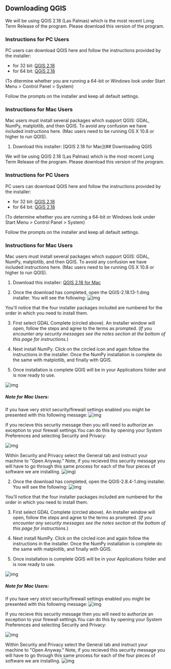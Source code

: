 ## Downloading QGIS

We will be using QGIS 2.18 (Las Palmas) which is the most recent Long Term Release of the program. Please download this version of the program.

### Instructions for PC Users
PC users can download QGIS here and follow the instructions provided by the installer:

* for 32 bit: [QGIS 2.18](http://qgis.org/downloads/QGIS-OSGeo4W-2.18.13-1-Setup-x86.exe)
* for 64 bit: [QGIS 2.18](http://qgis.org/downloads/QGIS-OSGeo4W-2.18.13-1-Setup-x86_64.exe)

(To ditermine whether you are running a 64-bit or Windows look under Start Menu > Control Panel > System)

Follow the prompts on the installer and keep all default settings.

### Instructions for Mac Users
Mac users must install several packages which support QGIS: GDAL, NumPy, matplotlib, and then QGIS. To avoid any confusion we have included instructions here. (Mac users need to be running OS X 10.8 or higher to run QGIS).

1. Download this installer: [QGIS 2.18 for Mac](## Downloading QGIS

We will be using QGIS 2.18 (Las Palmas) which is the most recent Long Term Release of the program. Please download this version of the program.

### Instructions for PC Users
PC users can download QGIS here and follow the instructions provided by the installer:

* for 32 bit: [QGIS 2.18](http://qgis.org/downloads/QGIS-OSGeo4W-2.18.13-1-Setup-x86.exe)
* for 64 bit: [QGIS 2.18](http://qgis.org/downloads/QGIS-OSGeo4W-2.18.13-1-Setup-x86_64.exe)

(To determine whether you are running a 64-bit or Windows look under Start Menu > Control Panel > System)

Follow the prompts on the installer and keep all default settings.

### Instructions for Mac Users
Mac users must install several packages which support QGIS: GDAL, NumPy, matplotlib, and then QGIS. To avoid any confusion we have included instructions here. (Mac users need to be running OS X 10.8 or higher to run QGIS).

1. Download this installer: [QGIS 2.18 for Mac](http://www.kyngchaos.com/files/software/qgis/QGIS-2.18.13-1.dmg)

2. Once the download has completed, open the QGIS-2.18.13-1.dmg installer. You will see the following:
 ![img](https://github.com/CenterForSpatialResearch/MappingForTheUrbanHumanities_2017/blob/master/Resources/Images/InstallMac01-a.png)

 You'll notice that the four installer packages included are numbered for the order in which you need to install them.

3. First select GDAL Complete (circled above). An installer window will open, follow the steps and agree to the terms as prompted. (*If you encounter any security messages see the notes section at the bottom of this page for instructions.*)

4. Next install NumPy. Click on the circled icon and again follow the instructions in the installer. Once the NumPy installation is complete do the same with matplotlib, and finally with QGIS.

5. Once installation is complete QGIS will be in your Applications folder and is now ready to use.

![img](https://github.com/CenterForSpatialResearch/MappingForTheUrbanHumanities/blob/master/Resources/Images/InstallMac11.png)

##### Note for Mac Users:
If you have very strict security/firewall settings enabled you might be presented with this following message:
  ![img](https://github.com/CenterForSpatialResearch/MappingForTheUrbanHumanities/blob/master/Resources/Images/InstallMac02.png)

 If you recieve this security message then you will need to authorize an exception to your firewall settings.You can do this by opening your System Preferences and selecting Security and Privacy:

  ![img](https://github.com/CenterForSpatialResearch/MappingForTheUrbanHumanities/blob/master/Resources/Images/InstallMac03.png)

 Within Security and Privacy select the General tab and instruct your machine to "Open Anyway." Note, if you recieved this security message you will have to go through this same process for each of the four pieces of software we are installing.
 	![img](https://github.com/CenterForSpatialResearch/MappingForTheUrbanHumanities/blob/master/Resources/Images/InstallMac07.png))

2. Once the download has completed, open the QGIS-2.8.4-1.dmg installer. You will see the following:
 ![img](https://github.com/CenterForSpatialResearch/MappingForTheUrbanHumanities_2017/blob/master/Resources/Images/InstallMac01-a.png)

 You'll notice that the four installer packages included are numbered for the order in which you need to install them.

3. First select GDAL Complete (circled above). An installer window will open, follow the steps and agree to the terms as prompted. (*If you encounter any security messages see the notes section at the bottom of this page for instructions.*)

4. Next install NumPy. Click on the circled icon and again follow the instructions in the installer. Once the NumPy installation is complete do the same with matplotlib, and finally with QGIS.

5. Once installation is complete QGIS will be in your Applications folder and is now ready to use.

![img](https://github.com/CenterForSpatialResearch/MappingForTheUrbanHumanities/blob/master/Resources/Images/InstallMac11.png)

##### Note for Mac Users:
If you have very strict security/firewall settings enabled you might be presented with this following message:
  ![img](https://github.com/CenterForSpatialResearch/MappingForTheUrbanHumanities/blob/master/Resources/Images/InstallMac02.png)

 If you recieve this security message then you will need to authorize an exception to your firewall settings.You can do this by opening your System Preferences and selecting Security and Privacy:

  ![img](https://github.com/CenterForSpatialResearch/MappingForTheUrbanHumanities/blob/master/Resources/Images/InstallMac03.png)

 Within Security and Privacy select the General tab and instruct your machine to "Open Anyway." Note, if you recieved this security message you will have to go through this same process for each of the four pieces of software we are installing.
 	![img](https://github.com/CenterForSpatialResearch/MappingForTheUrbanHumanities/blob/master/Resources/Images/InstallMac07.png)

